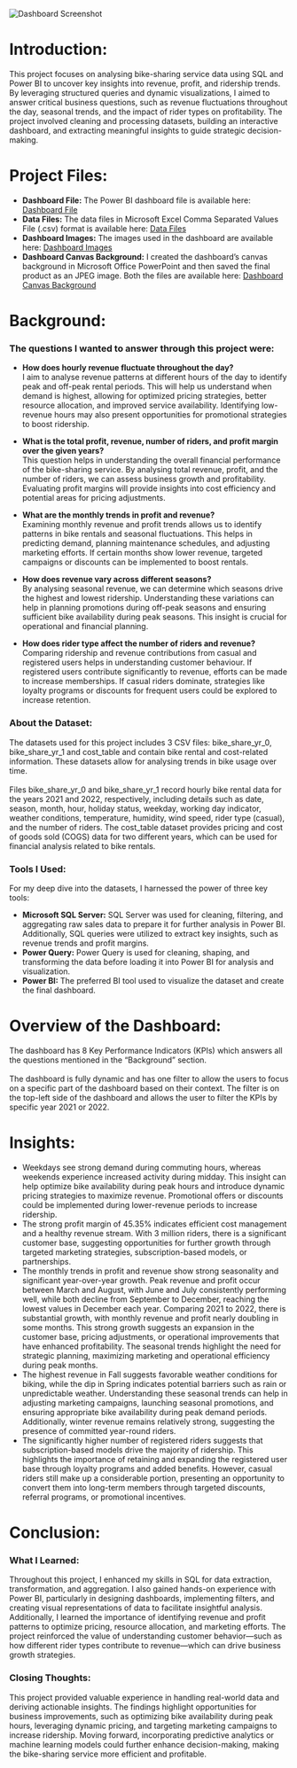 ![Dashboard Screenshot](https://github.com/user-attachments/assets/9446764f-614f-46f1-b034-1b5bde1a3371)

# Introduction:
This project focuses on analysing bike-sharing service data using SQL and Power BI to uncover key insights into revenue, profit, and ridership trends. By leveraging structured queries and dynamic visualizations, I aimed to answer critical business questions, such as revenue fluctuations throughout the day, seasonal trends, and the impact of rider types on profitability. The project involved cleaning and processing datasets, building an interactive dashboard, and extracting meaningful insights to guide strategic decision-making.

# Project Files:
- **Dashboard File:** The Power BI dashboard file is available here: [Dashboard File](https://github.com/MadhurShekharBand/SQL_and_PowerBI_Project_-_Bike_Share_Service_Analytics_Dashboard/blob/263d68277868d3360d2fcbff9ec7ed6d796e6bde/Dashboard%20-%20PowerBI%20File.pbix)
- **Data Files:** The data files in Microsoft Excel Comma Separated Values File (.csv) format is available here: [Data Files](https://github.com/MadhurShekharBand/SQL_and_PowerBI_Project_-_Bike_Share_Service_Analytics_Dashboard/tree/263d68277868d3360d2fcbff9ec7ed6d796e6bde/Data)
- **Dashboard Images:** The images used in the dashboard are available here: [Dashboard Images](https://github.com/MadhurShekharBand/SQL_and_PowerBI_Project_-_Bike_Share_Service_Analytics_Dashboard/tree/263d68277868d3360d2fcbff9ec7ed6d796e6bde/Dashboard%20Images)
- **Dashboard Canvas Background:** I created the dashboard’s canvas background in Microsoft Office PowerPoint and then saved the final product as an JPEG image. Both the files are available here: [Dashboard Canvas Background](https://github.com/MadhurShekharBand/SQL_and_PowerBI_Project_-_Bike_Share_Service_Analytics_Dashboard/tree/263d68277868d3360d2fcbff9ec7ed6d796e6bde/Dashboard%20Canvas%20Background)

# Background:
### The questions I wanted to answer through this project were:
- **How does hourly revenue fluctuate throughout the day?** <br>
I aim to analyse revenue patterns at different hours of the day to identify peak and off-peak rental periods. This will help us understand when demand is highest, allowing for optimized pricing strategies, better resource allocation, and improved service availability. Identifying low-revenue hours may also present opportunities for promotional strategies to boost ridership.

- **What is the total profit, revenue, number of riders, and profit margin over the given years?** <br>
This question helps in understanding the overall financial performance of the bike-sharing service. By analysing total revenue, profit, and the number of riders, we can assess business growth and profitability. Evaluating profit margins will provide insights into cost efficiency and potential areas for pricing adjustments.

- **What are the monthly trends in profit and revenue?** <br>
Examining monthly revenue and profit trends allows us to identify patterns in bike rentals and seasonal fluctuations. This helps in predicting demand, planning maintenance schedules, and adjusting marketing efforts. If certain months show lower revenue, targeted campaigns or discounts can be implemented to boost rentals.

- **How does revenue vary across different seasons?** <br>
By analysing seasonal revenue, we can determine which seasons drive the highest and lowest ridership. Understanding these variations can help in planning promotions during off-peak seasons and ensuring sufficient bike availability during peak seasons. This insight is crucial for operational and financial planning.

- **How does rider type affect the number of riders and revenue?** <br>
Comparing ridership and revenue contributions from casual and registered users helps in understanding customer behaviour. If registered users contribute significantly to revenue, efforts can be made to increase memberships. If casual riders dominate, strategies like loyalty programs or discounts for frequent users could be explored to increase retention.

### About the Dataset:
The datasets used for this project includes 3 CSV files: bike_share_yr_0, bike_share_yr_1 and cost_table and contain bike rental and cost-related information. These datasets allow for analysing trends in bike usage over time.
<br>
<br>
Files bike_share_yr_0 and bike_share_yr_1 record hourly bike rental data for the years 2021 and 2022, respectively, including details such as date, season, month, hour, holiday status, weekday, working day indicator, weather conditions, temperature, humidity, wind speed, rider type (casual), and the number of riders. The cost_table dataset provides pricing and cost of goods sold (COGS) data for two different years, which can be used for financial analysis related to bike rentals.

### Tools I Used:
For my deep dive into the datasets, I harnessed the power of three key tools:
- **Microsoft SQL Server:** SQL Server was used for cleaning, filtering, and aggregating raw sales data to prepare it for further analysis in Power BI. Additionally, SQL queries were utilized to extract key insights, such as revenue trends and profit margins.
- **Power Query:** Power Query is used for cleaning, shaping, and transforming the data before loading it into Power BI for analysis and visualization.
- **Power BI:** The preferred BI tool used to visualize the dataset and create the final dashboard.

# Overview of the Dashboard:
The dashboard has 8 Key Performance Indicators (KPIs) which answers all the questions mentioned in the “Background” section.
<br>
<br>
The dashboard is fully dynamic and has one filter to allow the users to focus on a specific part of the dashboard based on their context. The filter is on the top-left side of the dashboard and allows the user to filter the KPIs by specific year 2021 or 2022.

# Insights:
- Weekdays see strong demand during commuting hours, whereas weekends experience increased activity during midday. This insight can help optimize bike availability during peak hours and introduce dynamic pricing strategies to maximize revenue. Promotional offers or discounts could be implemented during lower-revenue periods to increase ridership.
- The strong profit margin of 45.35% indicates efficient cost management and a healthy revenue stream. With 3 million riders, there is a significant customer base, suggesting opportunities for further growth through targeted marketing strategies, subscription-based models, or partnerships.
- The monthly trends in profit and revenue show strong seasonality and significant year-over-year growth. Peak revenue and profit occur between March and August, with June and July consistently performing well, while both decline from September to December, reaching the lowest values in December each year. Comparing 2021 to 2022, there is substantial growth, with monthly revenue and profit nearly doubling in some months. This strong growth suggests an expansion in the customer base, pricing adjustments, or operational improvements that have enhanced profitability. The seasonal trends highlight the need for strategic planning, maximizing marketing and operational efficiency during peak months.
- The highest revenue in Fall suggests favorable weather conditions for biking, while the dip in Spring indicates potential barriers such as rain or unpredictable weather. Understanding these seasonal trends can help in adjusting marketing campaigns, launching seasonal promotions, and ensuring appropriate bike availability during peak demand periods. Additionally, winter revenue remains relatively strong, suggesting the presence of committed year-round riders.
- The significantly higher number of registered riders suggests that subscription-based models drive the majority of ridership. This highlights the importance of retaining and expanding the registered user base through loyalty programs and added benefits. However, casual riders still make up a considerable portion, presenting an opportunity to convert them into long-term members through targeted discounts, referral programs, or promotional incentives.

# Conclusion:
### What I Learned:
Throughout this project, I enhanced my skills in SQL for data extraction, transformation, and aggregation. I also gained hands-on experience with Power BI, particularly in designing dashboards, implementing filters, and creating visual representations of data to facilitate insightful analysis. Additionally, I learned the importance of identifying revenue and profit patterns to optimize pricing, resource allocation, and marketing efforts. The project reinforced the value of understanding customer behavior—such as how different rider types contribute to revenue—which can drive business growth strategies.

### Closing Thoughts:
This project provided valuable experience in handling real-world data and deriving actionable insights. The findings highlight opportunities for business improvements, such as optimizing bike availability during peak hours, leveraging dynamic pricing, and targeting marketing campaigns to increase ridership. Moving forward, incorporating predictive analytics or machine learning models could further enhance decision-making, making the bike-sharing service more efficient and profitable.

